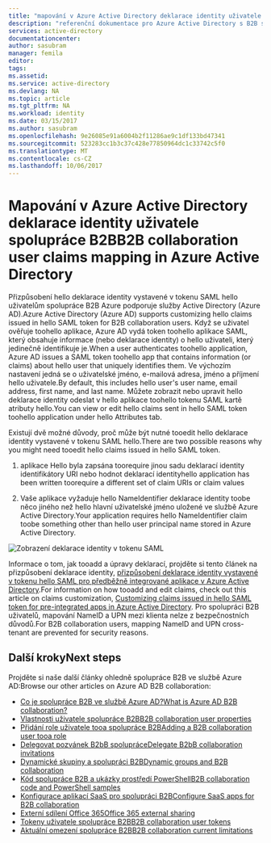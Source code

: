 ```yaml
---
title: "mapování v Azure Active Directory deklarace identity uživatele spolupráce aaaB2B | Microsoft Docs"
description: "referenční dokumentace pro Azure Active Directory s B2B spolupráce mapování deklarace identity"
services: active-directory
documentationcenter: 
author: sasubram
manager: femila
editor: 
tags: 
ms.assetid: 
ms.service: active-directory
ms.devlang: NA
ms.topic: article
ms.tgt_pltfrm: NA
ms.workload: identity
ms.date: 03/15/2017
ms.author: sasubram
ms.openlocfilehash: 9e26085e91a6004b2f11286ae9c1df133bd47341
ms.sourcegitcommit: 523283cc1b3c37c428e77850964dc1c33742c5f0
ms.translationtype: MT
ms.contentlocale: cs-CZ
ms.lasthandoff: 10/06/2017
---
```

# <a name="b2b-collaboration-user-claims-mapping-in-azure-active-directory"></a><span data-ttu-id="1f7cb-103">Mapování v Azure Active Directory deklarace identity uživatele spolupráce B2B</span><span class="sxs-lookup"><span data-stu-id="1f7cb-103">B2B collaboration user claims mapping in Azure Active Directory</span></span>

<span data-ttu-id="1f7cb-104">Přizpůsobení hello deklarace identity vystavené v tokenu SAML hello uživatelům spolupráce B2B Azure podporuje služby Active Directory (Azure AD).</span><span class="sxs-lookup"><span data-stu-id="1f7cb-104">Azure Active Directory (Azure AD) supports customizing hello claims issued in hello SAML token for B2B collaboration users.</span></span> <span data-ttu-id="1f7cb-105">Když se uživatel ověřuje toohello aplikace, Azure AD vydá token toohello aplikace SAML, který obsahuje informace (nebo deklarace identity) o hello uživateli, který jedinečně identifikuje je.</span><span class="sxs-lookup"><span data-stu-id="1f7cb-105">When a user authenticates toohello application, Azure AD issues a SAML token toohello app that contains information (or claims) about hello user that uniquely identifies them.</span></span> <span data-ttu-id="1f7cb-106">Ve výchozím nastavení jedná se o uživatelské jméno, e-mailová adresa, jméno a příjmení hello uživatele.</span><span class="sxs-lookup"><span data-stu-id="1f7cb-106">By default, this includes hello user's user name, email address, first name, and last name.</span></span> <span data-ttu-id="1f7cb-107">Můžete zobrazit nebo upravit hello deklarace identity odeslat v hello aplikace toohello tokenu SAML kartě atributy hello.</span><span class="sxs-lookup"><span data-stu-id="1f7cb-107">You can view or edit hello claims sent in hello SAML token toohello application under hello Attributes tab.</span></span>

<span data-ttu-id="1f7cb-108">Existují dvě možné důvody, proč může být nutné tooedit hello deklarace identity vystavené v tokenu SAML hello.</span><span class="sxs-lookup"><span data-stu-id="1f7cb-108">There are two possible reasons why you might need tooedit hello claims issued in hello SAML token.</span></span>

1. <span data-ttu-id="1f7cb-109">aplikace Hello byla zapsána toorequire jinou sadu deklarací identity identifikátory URI nebo hodnot deklarací identity</span><span class="sxs-lookup"><span data-stu-id="1f7cb-109">hello application has been written toorequire a different set of claim URIs or claim values</span></span>

2. <span data-ttu-id="1f7cb-110">Vaše aplikace vyžaduje hello NameIdentifier deklarace identity toobe něco jiného než hello hlavní uživatelské jméno uložené ve službě Azure Active Directory.</span><span class="sxs-lookup"><span data-stu-id="1f7cb-110">Your application requires hello NameIdentifier claim toobe something other than hello user principal name stored in Azure Active Directory.</span></span>

  ![Zobrazení deklarace identity v tokenu SAML](media/active-directory-b2b-claims-mapping/view-claims-in-saml-token.png)

<span data-ttu-id="1f7cb-112">Informace o tom, jak tooadd a úpravy deklarací, projděte si tento článek na přizpůsobení deklarace identity, [přizpůsobení deklarace identity vystavené v tokenu hello SAML pro předběžně integrované aplikace v Azure Active Directory](develop/active-directory-saml-claims-customization.md).</span><span class="sxs-lookup"><span data-stu-id="1f7cb-112">For information on how tooadd and edit claims, check out this article on claims customization, [Customizing claims issued in hello SAML token for pre-integrated apps in Azure Active Directory](develop/active-directory-saml-claims-customization.md).</span></span> <span data-ttu-id="1f7cb-113">Pro spolupráci B2B uživatelů, mapování NameID a UPN mezi klienta nelze z bezpečnostních důvodů.</span><span class="sxs-lookup"><span data-stu-id="1f7cb-113">For B2B collaboration users, mapping NameID and UPN cross-tenant are prevented for security reasons.</span></span>


## <a name="next-steps"></a><span data-ttu-id="1f7cb-114">Další kroky</span><span class="sxs-lookup"><span data-stu-id="1f7cb-114">Next steps</span></span>

<span data-ttu-id="1f7cb-115">Projděte si naše další články ohledně spolupráce B2B ve službě Azure AD:</span><span class="sxs-lookup"><span data-stu-id="1f7cb-115">Browse our other articles on Azure AD B2B collaboration:</span></span>

* [<span data-ttu-id="1f7cb-116">Co je spolupráce B2B ve službě Azure AD?</span><span class="sxs-lookup"><span data-stu-id="1f7cb-116">What is Azure AD B2B collaboration?</span></span>](active-directory-b2b-what-is-azure-ad-b2b.md)
* [<span data-ttu-id="1f7cb-117">Vlastnosti uživatele spolupráce B2B</span><span class="sxs-lookup"><span data-stu-id="1f7cb-117">B2B collaboration user properties</span></span>](active-directory-b2b-user-properties.md)
* [<span data-ttu-id="1f7cb-118">Přidání role uživatele tooa spolupráce B2B</span><span class="sxs-lookup"><span data-stu-id="1f7cb-118">Adding a B2B collaboration user tooa role</span></span>](active-directory-b2b-add-guest-to-role.md)
* [<span data-ttu-id="1f7cb-119">Delegovat pozvánek B2bB spolupráce</span><span class="sxs-lookup"><span data-stu-id="1f7cb-119">Delegate B2bB collaboration invitations</span></span>](active-directory-b2b-delegate-invitations.md)
* [<span data-ttu-id="1f7cb-120">Dynamické skupiny a spolupráci B2B</span><span class="sxs-lookup"><span data-stu-id="1f7cb-120">Dynamic groups and B2B collaboration</span></span>](active-directory-b2b-dynamic-groups.md)
* [<span data-ttu-id="1f7cb-121">Kód spolupráce B2B a ukázky prostředí PowerShell</span><span class="sxs-lookup"><span data-stu-id="1f7cb-121">B2B collaboration code and PowerShell samples</span></span>](active-directory-b2b-code-samples.md)
* [<span data-ttu-id="1f7cb-122">Konfigurace aplikací SaaS pro spolupráci B2B</span><span class="sxs-lookup"><span data-stu-id="1f7cb-122">Configure SaaS apps for B2B collaboration</span></span>](active-directory-b2b-configure-saas-apps.md)
* [<span data-ttu-id="1f7cb-123">Externí sdílení Office 365</span><span class="sxs-lookup"><span data-stu-id="1f7cb-123">Office 365 external sharing</span></span>](active-directory-b2b-o365-external-user.md)
* [<span data-ttu-id="1f7cb-124">Tokeny uživatele spolupráce B2B</span><span class="sxs-lookup"><span data-stu-id="1f7cb-124">B2B collaboration user tokens</span></span>](active-directory-b2b-user-token.md)
* [<span data-ttu-id="1f7cb-125">Aktuální omezení spolupráce B2B</span><span class="sxs-lookup"><span data-stu-id="1f7cb-125">B2B collaboration current limitations</span></span>](active-directory-b2b-current-limitations.md)
